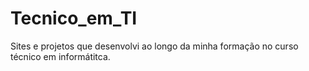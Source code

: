 # Tecnico_em_TI
Sites e projetos que desenvolvi ao longo da minha formação no curso técnico em informátitca.
